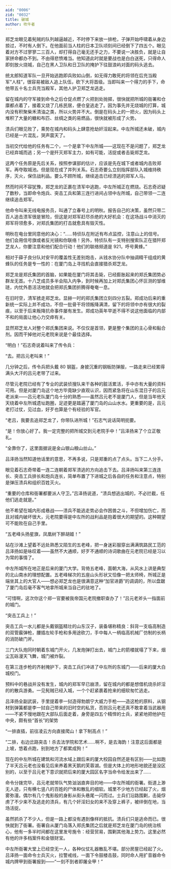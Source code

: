 ```yaml
---
aid: "0006"
zid: "0032"
title: 破城
author: 吹牛者
---
```


郑芝龙眼见着髡贼的队列越逼越近，不时停下来放一排枪，子弹开始呼啸着从身边掠过，不时有人倒下。在他面前当人柱的日本卫队顷刻间已经倒下了四五个。眼见着对方不过寥寥二三百人，却打得自己毫无还手之力，不要说一决胜负，就是让自家拼命都办不到。不由得悲愤难当。他知道此时就是要战也是白白送死，只得命人即刻放火烧城，自己在黑人卫队和日卫队的掩护下往鼓浪屿对面的码头逃去。

统太郎知道军队一旦开始逃跑即兵败如山倒，如无得力敢死的将领在后充当殿军“人柱”，很容易被敌人追上队伍，砍下大将首级。当即叫来一个得力的手下，命他带五十名士兵充当殿军，其他人护卫郑芝龙逃走。

留在城内的守军接到命令之后仓促点燃了火把到处抛掷，很快就把所城的衙署和仓廪都点着了，接着又烧了几栋民居，便仓皇逃走了。因为事先并无烧城的打算，城内没有积聚柴禾清油之类，所以火势并不大。倒是在码头上的一把火，因为码头上堆积了大量的糖和布匹、丝绸之类的易燃品，很快就被形成了火势。

溃兵们眼见败了，乘势在城内和码头上肆意抢劫奸淫起来。中左所城还未破，城内已经是一片混乱，哭声震天了。

当初交代给他的任务有二个，一个是拿下中左所城——这现在不是问题了，郑芝龙已经弃城而逃；另一个是歼灭郑军主力，如有可能，活捉或者击毙郑芝龙。

这两个任务原是先后关系，按照参谋部的估计，应该是先在城下或者城内击败郑军。再夺取城池。但是现在成了并列关系。石志奇要么立刻指挥部队入城维持秩序，灭火，保住战利品。要么不顾所城，继续追击已经溃逃的郑军人马。

然而时间不容犹豫，郑芝龙的正裹在溃军中逃跑，中左所城正在燃烧。石志奇迟疑了数秒，当即命令炮兵、突击工兵和第三连行进间占领中左所城，自己带领一二连继续追击郑军。

他命令叫来无线电报务员，叫通了立春号上的明秋。报告自己的决策，虽然只带二百人追击溃军很是冒险，但这是对郑军赶尽杀绝的大好机会：在这场战斗中消灭的郑军将领愈多，对郑氏集团的打击就愈具有毁灭性。

明秋在电台里同意他的决心：“……特侦队在附近有布点监控，注意山上的信号。他们会用信号旗或者反光镜和你联络！另外，特侦队有一支特别搜索队正在猎歼郑芝龙人，你要注意和他们配合行动！他们的联络频道是 921，呼号黄蜂。”

相对于薛子良分队对安平的覆盖性无差别炮击，从钱水协分队中抽调精干组成的黄蜂队的任务是专一性的：在厦门岛上寻找机会直接猎杀郑芝龙。

郑芝龙是郑氏集团的首脑，如果能在厦门将其击毙，已经膨胀起来的郑氏集团势必群龙无首。十八芝成员多半会陷入内争，到时候再加上对郑氏集团心怀叵测的邹维琏，内忧外患活活地就会把郑氏集团折腾得奄奄一息。

在旧时空，清军掳走郑芝龙。显赫一时的郑氏集团立刻四分五裂。郑成功后来的重新统一实际上并不成功，不但一批骨干将领叛降满清，留下的将领中亦有很大的裂痕，以至于后来叛降抗命事件屡有发生。郑成功英年早逝不得不说这他面临的内部不和的局面让他心力交瘁有关。

显然郑芝龙人对整个郑氏集团来说。不仅仅是首领，更是整个集团的主心骨和黏合剂。因而干掉他对元老院来说是个最佳选择。

“明白！”石志奇说着叫来了传令兵：

“去。把吕元老叫来！”

几分钟之后，传令兵把头戴 80 钢盔，身披沉重的钢板防弹服，一路走来已经累得满头大汗的吕元老带了过来。

尽管元老院已经有了专业的武装侦搜队来干各种的脏活累活，手中亦有大量的资料可用。但是对厦门岛这个地方毕竟缺少直观认识，因而紧急将在山东混日子的吕元老派来——吕元老队厦门岛十分的熟悉——虽然吕元老不是厦门人，但是当年他天天绕着中左所城遗址跑圈，足迹更是踏遍了厦门岛的山山水水。更重要的是，吕元老打过仗，见过血，好歹也算是个有经验的军官。

“老吕，我要去追郑芝龙了，你带队进所城！”石志气说话简明扼要。

“是！你放心好了。我一定完整的把所城交到元老院手中！”吕泽扬来了个立正敬礼。

“全靠你了，这里面据说是金山银山粮山丝山。”

吕泽扬当然知道他话里的意思，不再多说，只是郑重的点了点头。当下二人分手。

眼见着石志奇带着一连二连朝着郑军溃逃的方向追击下去。吕泽扬叫来第三连连长、突击工兵排长和炮兵连长，简单布置了下进城之后各自的任务和注意点，特别是弹压溃兵和组织百姓灭火。

“重要的仓库和衙署都要派人守卫。”吕泽扬说道，“溃兵想逃出城的，不必拦截，任他们逃走就是。”

他不希望在城内形成巷战——溃兵不能逃走势必会作困兽之斗，不但增加伤亡，而且对城内破坏很大，元老院要得是中左所的战利品是抱着很大的期望的。这种期望可不能败在自己手里。

“五老峰头扬星旗，凤凰树下醉胡姬！”

站在沙滩上望着不远处熟悉又陌生的五老峰，把一身迷彩服穿出满满筑路民工范的吕泽扬如是咏叹着——虽然不大通顺，好歹不通顺的诗词歌曲在元老院已经是习以为常的事情了。

中左所城所在地正是后来的厦门大学。背倚五老峰，面朝大海，从风水上讲是典型的北山南水的理想配置。五老峰梯次的五座山头形状又恰像一把太师椅，所城正是端坐其上的大官人——想必郑芝龙也是很满意这种“加官进爵”的调调的，所以盘踞了厦门岛后毫不客气地拿所城来当自己的驻地了。

“可惜啊，这次你这个郑一官要被我帝国元老院撤职查办了！”吕元老斧头一指面前的城门。

“突击工兵上！”

突击工兵一水儿都是头戴钢盔精壮的山东汉子，装备堪称精良：斜背一支临高制造的双管霰弹枪，腰插左轮手枪和多用途砍刀，手中每人一柄临高机械厂仿制的长柄的消防破门斧。

三门大队炮同时朝着东城门开火，几发炮弹打出去，城门上的箭楼就塌了下来，烟尘瓦砾漫天飞舞，城门被炸裂。

在第三连步枪的齐射掩护下，突击工兵们冲进了中左所的东城门——后来的厦大白城校门。

预料中的巷战并没有发生，城内的郑军早已崩溃，留在城内的都是想借机烧杀奸淫的的散兵游勇。一见髡贼已经入城，一个个赶紧裹着抢来的细软匆忙逃走。

吕泽扬全副武装，手里提着李一挝造得勃朗宁大威力手枪——造这枪的原料，从钢材到弹簧都是李一挝自己带来的旧时空的私货，否则吕元老还真不敢拿着当武器用——不紧不慢地跟在大部队后面走着，身旁是四五个精悍的士兵，紧紧地把他护在中央，颇有些“首长”的架势

“一排直插，前往凌云方向直接爬山！拿下制高点！”

“二排，右边岔路突击！杀去法学院和艺术……啊不，是去海韵！注意这后面都是上坡，悠着点跑，别到地方了都累成狗！”

现在的中左所城在建筑和河流水域上跟后来的厦大校园自然还是有区别——比如跑了半天吕元老也没看见后来养着黑天鹅的芙蓉湖。但是大体上的地形地貌还是没区别的，以至于吕元老下意识就把后来的厦大园区名字当命令给发出来了……

命令分拨完毕，吕元老就带队气势汹汹直奔目的地——中左所城的衙署。街道上渺无人迹，只有横七竖八的百姓的尸体和散乱的细软。城里不少地方已经起了火，烟雾弥漫。偶尔有几个鬼影般的身影从街头巷尾一闪而过。士兵们沿路围剿，击毙俘虏了不少来不及逃走的溃兵，有几个奸淫妇女的来不及穿上裤子，被绊倒在地，当场活捉。

虽然抓杀了不少人，但是一路上都没有遇到像样的抵抗。溃兵们只是逃命而已。很快就到了衙署。衙署自从厦门岛落入郑氏集团之后就是郑芝龙在厦门岛的统治核心，他有一多半时间都在这里发号施令：经营贸易，围剿其他海上势力。这里必然有他的许多档案件和金银财宝。

中左所衙署大堂上已经空无一人，各种仪仗礼器散乱不堪。部分房屋已经起了火。吕泽扬一面命令士兵灭火，拉警戒线，一面下令鼓楼击鼓，同时命人用扩音器命令城内牌甲到衙署报到——“一刻不到者即屠全甲！”
